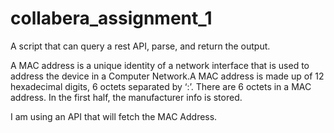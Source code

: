 # collabera_assignment_1

A script that can query a rest API, parse, and return the output.

A MAC address is a unique identity of a network interface that is used to address the device in a Computer Network.A MAC address is made up of 12 hexadecimal digits, 6 octets separated by ‘:’. There are 6 octets in a MAC address. In the first half, the manufacturer info is stored.


I am using an API that will fetch the MAC Address.
